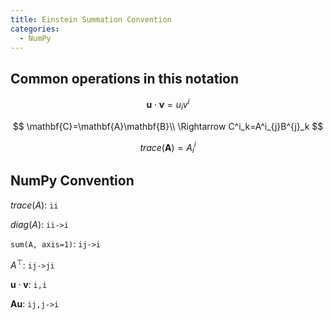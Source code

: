 ```yaml
---
title: Einstein Summation Convention
categories:
  - NumPy
---
```


## Common operations in this notation

$$
\mathbf{u}\cdot\mathbf{v}=u_iv^i
$$

$$
\mathbf{C}=\mathbf{A}\mathbf{B}\\
\Rightarrow
C^i_k=A^i_{j}B^{j}_k
$$

$$
trace(\mathbf{A})=A^i_{i}
$$

## NumPy Convention

$trace(A)$: `ii`

$diag(A)$: `ii->i`

`sum(A, axis=1)`: `ij->i`

$A^\top$: `ij->ji`

$\mathbf{u}\cdot\mathbf{v}$: `i,i`

$\mathbf{A}\mathbf{u}$: `ij,j->i`



